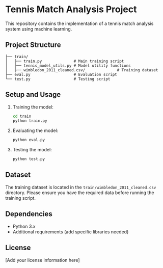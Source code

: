 # Tennis Match Analysis Project

This repository contains the implementation of a tennis match analysis system using machine learning.

## Project Structure

```
├── train/
│   ├── train.py              # Main training script
│   ├── tennis_model_utils.py # Model utility functions
│   ├── wimbledon_2011_cleaned.csv/              # Training dataset
├── eval.py                   # Evaluation script
└── test.py                   # Testing script
```

## Setup and Usage

1. Training the model:
    ```bash
    cd train
    python train.py
    ```

2. Evaluating the model:
    ```bash
    python eval.py
    ```

3. Testing the model:
    ```bash
    python test.py
    ```

## Dataset

The training dataset is located in the `train/wimbledon_2011_cleaned.csv` directory. Please ensure you have the required data before running the training script.

## Dependencies

- Python 3.x
- Additional requirements (add specific libraries needed)

## License

[Add your license information here]
